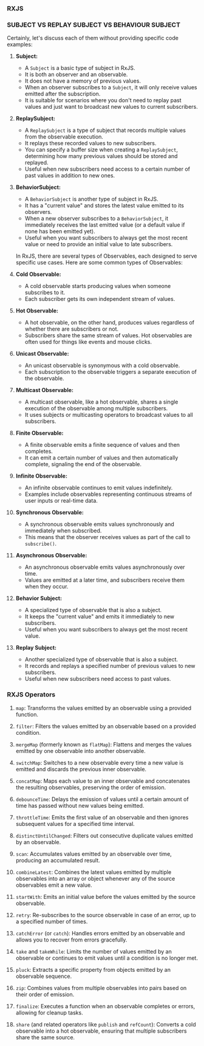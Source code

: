 ### RXJS

### SUBJECT VS REPLAY SUBJECT VS BEHAVIOUR SUBJECT
Certainly, let's discuss each of them without providing specific code examples:

1. **Subject:**
   - A `Subject` is a basic type of subject in RxJS.
   - It is both an observer and an observable.
   - It does not have a memory of previous values.
   - When an observer subscribes to a `Subject`, it will only receive values emitted after the subscription.
   - It is suitable for scenarios where you don't need to replay past values and just want to broadcast new values to current subscribers.

2. **ReplaySubject:**
   - A `ReplaySubject` is a type of subject that records multiple values from the observable execution.
   - It replays these recorded values to new subscribers.
   - You can specify a buffer size when creating a `ReplaySubject`, determining how many previous values should be stored and replayed.
   - Useful when new subscribers need access to a certain number of past values in addition to new ones.

3. **BehaviorSubject:**
   - A `BehaviorSubject` is another type of subject in RxJS.
   - It has a "current value" and stores the latest value emitted to its observers.
   - When a new observer subscribes to a `BehaviorSubject`, it immediately receives the last emitted value (or a default value if none has been emitted yet).
   - Useful when you want subscribers to always get the most recent value or need to provide an initial value to late subscribers.

   In RxJS, there are several types of Observables, each designed to serve specific use cases. Here are some common types of Observables:

1. **Cold Observable:**
   - A cold observable starts producing values when someone subscribes to it.
   - Each subscriber gets its own independent stream of values.

2. **Hot Observable:**
   - A hot observable, on the other hand, produces values regardless of whether there are subscribers or not.
   - Subscribers share the same stream of values. Hot observables are often used for things like events and mouse clicks.

3. **Unicast Observable:**
   - An unicast observable is synonymous with a cold observable.
   - Each subscription to the observable triggers a separate execution of the observable.

4. **Multicast Observable:**
   - A multicast observable, like a hot observable, shares a single execution of the observable among multiple subscribers.
   - It uses subjects or multicasting operators to broadcast values to all subscribers.

5. **Finite Observable:**
   - A finite observable emits a finite sequence of values and then completes.
   - It can emit a certain number of values and then automatically complete, signaling the end of the observable.

6. **Infinite Observable:**
   - An infinite observable continues to emit values indefinitely.
   - Examples include observables representing continuous streams of user inputs or real-time data.

7. **Synchronous Observable:**
   - A synchronous observable emits values synchronously and immediately when subscribed.
   - This means that the observer receives values as part of the call to `subscribe()`.

8. **Asynchronous Observable:**
   - An asynchronous observable emits values asynchronously over time.
   - Values are emitted at a later time, and subscribers receive them when they occur.

9. **Behavior Subject:**
   - A specialized type of observable that is also a subject.
   - It keeps the "current value" and emits it immediately to new subscribers.
   - Useful when you want subscribers to always get the most recent value.

10. **Replay Subject:**
    - Another specialized type of observable that is also a subject.
    - It records and replays a specified number of previous values to new subscribers.
    - Useful when new subscribers need access to past values.


### RXJS Operators

1. `map`: Transforms the values emitted by an observable using a provided function.

2. `filter`: Filters the values emitted by an observable based on a provided condition.

3. `mergeMap` (formerly known as `flatMap`): Flattens and merges the values emitted by one observable into another observable.

4. `switchMap`: Switches to a new observable every time a new value is emitted and discards the previous inner observable.

5. `concatMap`: Maps each value to an inner observable and concatenates the resulting observables, preserving the order of emission.

6. `debounceTime`: Delays the emission of values until a certain amount of time has passed without new values being emitted.

7. `throttleTime`: Emits the first value of an observable and then ignores subsequent values for a specified time interval.

8. `distinctUntilChanged`: Filters out consecutive duplicate values emitted by an observable.

9. `scan`: Accumulates values emitted by an observable over time, producing an accumulated result.

10. `combineLatest`: Combines the latest values emitted by multiple observables into an array or object whenever any of the source observables emit a new value.

11. `startWith`: Emits an initial value before the values emitted by the source observable.

12. `retry`: Re-subscribes to the source observable in case of an error, up to a specified number of times.

13. `catchError` (or `catch`): Handles errors emitted by an observable and allows you to recover from errors gracefully.

14. `take` and `takeWhile`: Limits the number of values emitted by an observable or continues to emit values until a condition is no longer met.

15. `pluck`: Extracts a specific property from objects emitted by an observable sequence.

16. `zip`: Combines values from multiple observables into pairs based on their order of emission.

17. `finalize`: Executes a function when an observable completes or errors, allowing for cleanup tasks.

18. `share` (and related operators like `publish` and `refCount`): Converts a cold observable into a hot observable, ensuring that multiple subscribers share the same source.